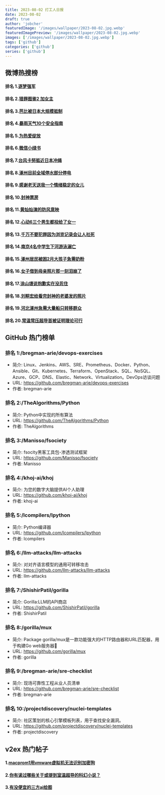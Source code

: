 ```yaml
---
title: 2023-08-02 打工人日报
date: 2023-08-02
draft: true
author: 'jobcher'
featuredImage: '/images/wallpaper/2023-08-02.jpg.webp'
featuredImagePreview: '/images/wallpaper/2023-08-02.jpg.webp'
images: ['/images/wallpaper/2023-08-02.jpg.webp']
tags: ['github']
categories: ['github']
series: ['github']
---
```


## 微博热搜榜

#### 排名 1.[逐梦强军](https://s.weibo.com/weibo?q=逐梦强军)
#### 排名 2.[猎罪图鉴2 加女主](https://s.weibo.com/weibo?q=猎罪图鉴2加女主)
#### 排名 3.[芭比被日本大规模抵制](https://s.weibo.com/weibo?q=芭比被日本大规模抵制)
#### 排名 4.[暴雨天气10个安全指南](https://s.weibo.com/weibo?q=暴雨天气10个安全指南)
#### 排名 5.[为热爱绽放](https://s.weibo.com/weibo?q=为热爱绽放)
#### 排名 6.[微信小绿书](https://s.weibo.com/weibo?q=微信小绿书)
#### 排名 7.[台风卡努抵近日本冲绳](https://s.weibo.com/weibo?q=台风卡努抵近日本冲绳)
#### 排名 8.[涿州目前全域停水部分停电](https://s.weibo.com/weibo?q=涿州目前全域停水部分停电)
#### 排名 9.[感谢老天送我一个情绪稳定的女儿](https://s.weibo.com/weibo?q=感谢老天送我一个情绪稳定的女儿)
#### 排名 10.[封神票房](https://s.weibo.com/weibo?q=封神票房)
#### 排名 11.[黄灿灿演的防风意映](https://s.weibo.com/weibo?q=黄灿灿演的防风意映)
#### 排名 12.[心动6三个男生都投给了女一](https://s.weibo.com/weibo?q=心动6三个男生都投给了女一)
#### 排名 13.[千万不要犯罪因为浏览记录会让人社死](https://s.weibo.com/weibo?q=千万不要犯罪因为浏览记录会让人社死)
#### 排名 14.[南京4名中学生下河游泳溺亡](https://s.weibo.com/weibo?q=南京4名中学生下河游泳溺亡)
#### 排名 15.[涿州居民被困2月大孩子急需奶粉](https://s.weibo.com/weibo?q=涿州居民被困2月大孩子急需奶粉)
#### 排名 16.[女子借到母亲照片那一刻泪崩了](https://s.weibo.com/weibo?q=女子借到母亲照片那一刻泪崩了)
#### 排名 17.[涂山璟说抱歉实在没忍住](https://s.weibo.com/weibo?q=涂山璟说抱歉实在没忍住)
#### 排名 18.[刘畊宏给看完封神的老婆发的照片](https://s.weibo.com/weibo?q=刘畊宏给看完封神的老婆发的照片)
#### 排名 19.[河北涿州急需大量船只转移群众](https://s.weibo.com/weibo?q=河北涿州急需大量船只转移群众)
#### 排名 20.[常温常压超导首被证明理论可行](https://s.weibo.com/weibo?q=常温常压超导首被证明理论可行)
## GitHub 热门榜单

### 排名 1:/bregman-arie/devops-exercises
- 简介: Linux、Jenkins、AWS、SRE、Prometheus、Docker、Python、Ansible、Git、Kubernetes、Terraform、OpenStack、SQL、NoSQL、Azure、GCP、DNS、Elastic、Network、Virtualization。DevOps访谈问题
- URL: https://github.com/bregman-arie/devops-exercises
- 作者: bregman-arie 

### 排名 2:/TheAlgorithms/Python
- 简介: Python中实现的所有算法
- URL: https://github.com/TheAlgorithms/Python
- 作者: TheAlgorithms 

### 排名 3:/Manisso/fsociety
- 简介: fsocity黑客工具包-渗透测试框架
- URL: https://github.com/Manisso/fsociety
- 作者: Manisso 

### 排名 4:/khoj-ai/khoj
- 简介: 为您的数字大脑提供AI个人助理
- URL: https://github.com/khoj-ai/khoj
- 作者: khoj-ai 

### 排名 5:/lcompilers/lpython
- 简介: Python编译器
- URL: https://github.com/lcompilers/lpython
- 作者: lcompilers 

### 排名 6:/llm-attacks/llm-attacks
- 简介: 对对齐语言模型的通用可转移攻击
- URL: https://github.com/llm-attacks/llm-attacks
- 作者: llm-attacks 

### 排名 7:/ShishirPatil/gorilla
- 简介: Gorilla:LLM的API商店
- URL: https://github.com/ShishirPatil/gorilla
- 作者: ShishirPatil 

### 排名 8:/gorilla/mux
- 简介: Package gorilla/mux是一款功能强大的HTTP路由器和URL匹配器，用于构建Go web服务器🦍
- URL: https://github.com/gorilla/mux
- 作者: gorilla 

### 排名 9:/bregman-arie/sre-checklist
- 简介: 现场可靠性工程从业人员清单
- URL: https://github.com/bregman-arie/sre-checklist
- 作者: bregman-arie 

### 排名 10:/projectdiscovery/nuclei-templates
- 简介: 社区策划的核心引擎模板列表，用于查找安全漏洞。
- URL: https://github.com/projectdiscovery/nuclei-templates
- 作者: projectdiscovery 

## v2ex 热门帖子

#### 1.[macprom1用vmware虚拟机无法识别加密狗](https://www.v2ex.com/t/961674#reply0)
#### 2.[你有读过哪些关于或提到室温超导的科幻小说？](https://www.v2ex.com/t/961675#reply0)
#### 3.[有没便宜的三方ai绘图](https://www.v2ex.com/t/961676#reply0)
